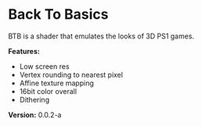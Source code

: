 # Back To Basics

BTB is a shader that emulates the looks of 3D PS1 games.

**Features:**

- Low screen res
- Vertex rounding to nearest pixel
- Affine texture mapping
- 16bit color overall
- Dithering

**Version:** 0.0.2-a
